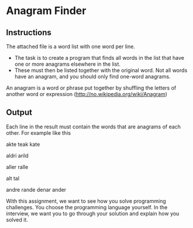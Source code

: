 # Anagram Finder

## Instructions

The attached file is a word list with one word per line. 
* The task is to create a program that finds all words in the list that have one or more anagrams elsewhere in the list. 
* These must then be listed together with the original word. Not all words have an anagram, and you should only find one-word anagrams.

An anagram is a word or phrase put together by shuffling
the letters of another word or expression (http://no.wikipedia.org/wiki/Anagram)


## Output
Each line in the result must contain the words that are anagrams of
each other. For example like this

akte teak kate


aldri arild


aller ralle


alt tal


andre rande denar ander

With this assignment, we want to see how you solve programming challenges. You choose the programming language yourself. In the interview, we want you to go through your solution and explain how you solved it.
 